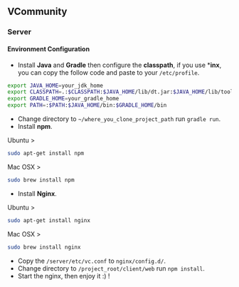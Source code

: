 ## VCommunity
### Server
#### Environment Configuration
* Install **Java** and **Gradle** then configure the **classpath**, if you use ***inx**, you can copy the follow code and paste to your `/etc/profile`.
```bash
export JAVA_HOME=your_jdk_home
export CLASSPATH=.:$CLASSPATH:$JAVA_HOME/lib/dt.jar:$JAVA_HOME/lib/tools.jar
export GRADLE_HOME=your_gradle_home
export PATH=:$PATH:$JAVA_HOME/bin:$GRADLE_HOME/bin
```
* Change directory to `~/where_you_clone_project_path` run `gradle run`.
* Install **npm**. 

Ubuntu >
```bash
sudo apt-get install npm
```
Mac OSX >
```bash
sudo brew install npm
```
* Install **Nginx**.


Ubuntu >
```bash
sudo apt-get install nginx
```
Mac OSX >
```bash
sudo brew install nginx
```
* Copy the `/server/etc/vc.conf` to `nginx/config.d/`.
* Change directory to `/project_root/client/web` run `npm install`.
* Start the nginx, then enjoy it :) !

